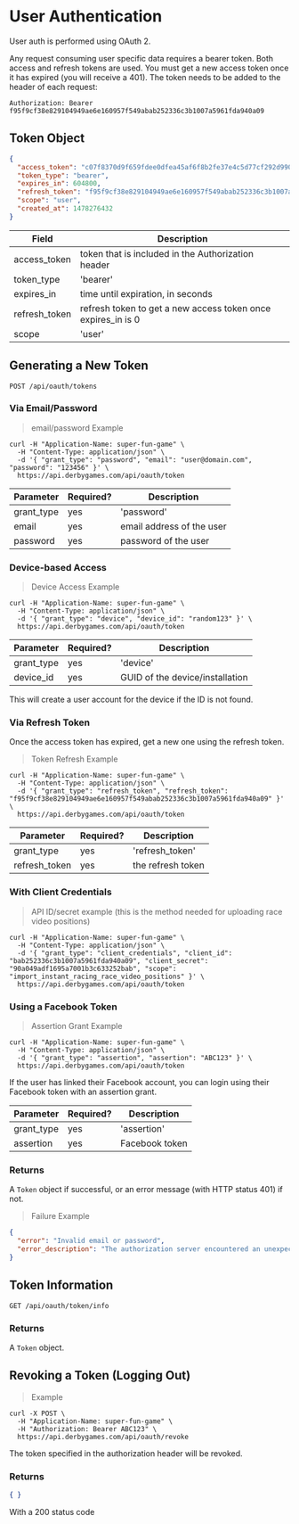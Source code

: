 # User Authentication

User auth is performed using OAuth 2.

Any request consuming user specific data requires a bearer token. Both access and refresh tokens are used. You must get a new access token once it has expired (you will receive a 401). The token needs to be added to the header of each request:

`Authorization: Bearer f95f9cf38e829104949ae6e160957f549abab252336c3b1007a5961fda940a09`

## Token Object

```json
{
  "access_token": "c07f8370d9f659fdee0dfea45af6f8b2fe37e4c5d77cf292d990a96ea403ca10",
  "token_type": "bearer",
  "expires_in": 604800,
  "refresh_token": "f95f9cf38e829104949ae6e160957f549abab252336c3b1007a5961fda940a09",
  "scope": "user",
  "created_at": 1478276432
}
```

Field | Description
------| -----------
access_token | token that is included in the Authorization header
token_type | 'bearer'
expires_in | time until expiration, in seconds
refresh_token | refresh token to get a new access token once expires_in is 0
scope | 'user'

## Generating a New Token

`POST /api/oauth/tokens`

### Via Email/Password

> email/password Example

```curl
curl -H "Application-Name: super-fun-game" \
  -H "Content-Type: application/json" \
  -d '{ "grant_type": "password", "email": "user@domain.com", "password": "123456" }' \
  https://api.derbygames.com/api/oauth/token
```

Parameter | Required? | Description
--------- | --------- | -----------
grant_type | yes | 'password'
email | yes | email address of the user
password | yes | password of the user


### Device-based Access

> Device Access Example

```curl
curl -H "Application-Name: super-fun-game" \
  -H "Content-Type: application/json" \
  -d '{ "grant_type": "device", "device_id": "random123" }' \
  https://api.derbygames.com/api/oauth/token
```

Parameter | Required? | Description
--------- | --------- | -----------
grant_type | yes | 'device'
device_id | yes | GUID of the device/installation

This will create a user account for the device if the ID is not found.

### Via Refresh Token

Once the access token has expired, get a new one using the refresh token.

> Token Refresh Example

```curl
curl -H "Application-Name: super-fun-game" \
  -H "Content-Type: application/json" \
  -d '{ "grant_type": "refresh_token", "refresh_token": "f95f9cf38e829104949ae6e160957f549abab252336c3b1007a5961fda940a09" }' \
  https://api.derbygames.com/api/oauth/token
```

Parameter | Required? | Description
--------- | --------- | -----------
grant_type | yes | 'refresh_token'
refresh_token | yes | the refresh token

### With Client Credentials

> API ID/secret example (this is the method needed for uploading race video positions)

```curl
curl -H "Application-Name: super-fun-game" \
  -H "Content-Type: application/json" \
  -d '{ "grant_type": "client_credentials", "client_id": "bab252336c3b1007a5961fda940a09", "client_secret": "90a049adf1695a7001b3c633252bab", "scope": "import_instant_racing_race_video_positions" }' \
  https://api.derbygames.com/api/oauth/token
```

### Using a Facebook Token

> Assertion Grant Example

```curl
curl -H "Application-Name: super-fun-game" \
  -H "Content-Type: application/json" \
  -d '{ "grant_type": "assertion", "assertion": "ABC123" }' \
  https://api.derbygames.com/api/oauth/token
```

If the user has linked their Facebook account, you can login using their Facebook token with an assertion grant.

Parameter | Required? | Description
--------- | --------- | -----------
grant_type | yes | 'assertion'
assertion | yes | Facebook token

### Returns

A `Token` object if successful, or an error message (with HTTP status 401) if not.

> Failure Example

```json
{
  "error": "Invalid email or password",
  "error_description": "The authorization server encountered an unexpected condition which prevented it from fulfilling the request."
}
```

## Token Information

`GET /api/oauth/token/info`

### Returns

A `Token` object.

## Revoking a Token (Logging Out)

> Example

```curl
curl -X POST \
  -H "Application-Name: super-fun-game" \
  -H "Authorization: Bearer ABC123" \
  https://api.derbygames.com/api/oauth/revoke
```
The token specified in the authorization header will be revoked.

### Returns

```json
{ }
```

With a 200 status code
